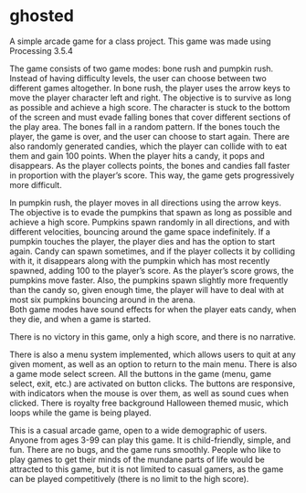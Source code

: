 # ghosted
A simple arcade game for a class project. This game was made using Processing 3.5.4

The game consists of two game modes: bone rush and pumpkin rush. Instead of having difficulty levels, the user can choose between two different games altogether. 
In bone rush, the player uses the arrow keys to move the player character left and right. The objective is to survive as long as possible and achieve a high score. The character is stuck to the bottom of the screen and must evade falling bones that cover different sections of the play area. The bones fall in a random pattern. If the bones touch the player, the game is over, and the user can choose to start again. There are also randomly generated candies, which the player can collide with to eat them and gain 100 points. When the player hits a candy, it pops and disappears. As the player collects points, the bones and candies fall faster in proportion with the player’s score. This way, the game gets progressively more difficult.  

In pumpkin rush, the player moves in all directions using the arrow keys. The objective is to evade the pumpkins that spawn as long as possible and achieve a high score. Pumpkins spawn randomly in all directions, and with different velocities, bouncing around the game space indefinitely. If a pumpkin touches the player, the player dies and has the option to start again. Candy can spawn sometimes, and if the player collects it by colliding with it, it disappears along with the pumpkin which has most recently spawned, adding 100 to the player’s score. As the player’s score grows, the pumpkins move faster. Also, the pumpkins spawn slightly more frequently than the candy so, given enough time, the player will have to deal with at most six pumpkins bouncing around in the arena.  
Both game modes have sound effects for when the player eats candy, when they die, and when a game is started.   

There is no victory in this game, only a high score, and there is no narrative.   

There is also a menu system implemented, which allows users to quit at any given moment, as well as an option to return to the main menu. There is also a game mode select screen. All the buttons in the game (menu, game select, exit, etc.)  are activated on button clicks. The buttons are responsive, with indicators when the mouse is over them, as well as sound cues when clicked. There is royalty free background Halloween themed music, which loops while the game is being played.     

This is a casual arcade game, open to a wide demographic of users. Anyone from ages 3-99 can play this game. It is child-friendly, simple, and fun. There are no bugs, and the game runs smoothly. People who like to play games to get their minds of the mundane parts of life would be attracted to this game, but it is not limited to casual gamers, as the game can be played competitively (there is no limit to the high score).     

